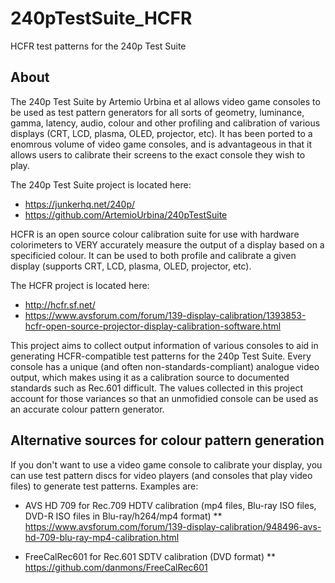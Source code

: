 # 240pTestSuite_HCFR
HCFR test patterns for the 240p Test Suite

## About

The 240p Test Suite by Artemio Urbina et al allows video game consoles to be used as test pattern generators for all sorts of geometry, luminance, gamma, latency, audio, colour and other profiling and calibration of various displays (CRT, LCD, plasma, OLED, projector, etc).  It has been ported to a enomrous volume of video game consoles, and is advantageous in that it allows users to calibrate their screens to the exact console they wish to play. 

The 240p Test Suite project is located here:
* https://junkerhq.net/240p/
* https://github.com/ArtemioUrbina/240pTestSuite

HCFR is an open source colour calibration suite for use with hardware colorimeters to VERY accurately measure the output of a display based on a specificied colour.  It can be used to both profile and calibrate a given display (supports CRT, LCD, plasma, OLED, projector, etc).  

The HCFR project is located here:
* http://hcfr.sf.net/
* https://www.avsforum.com/forum/139-display-calibration/1393853-hcfr-open-source-projector-display-calibration-software.html

This project aims to collect output information of various consoles to aid in generating HCFR-compatible test patterns for the 240p Test Suite. Every console has a unique (and often non-standards-compliant) analogue video output, which makes using it as a calibration source to documented standards such as Rec.601 difficult. The values collected in this project account for those variances so that an unmofidied console can be used as an accurate colour pattern generator.

## Alternative sources for colour pattern generation

If you don't want to use a video game console to calibrate your display, you can use test pattern discs for video players (and consoles that play video files) to generate test patterns.  Examples are:

* AVS HD 709 for Rec.709 HDTV calibration (mp4 files, Blu-ray ISO files, DVD-R ISO files in Blu-ray/h264/mp4 format)
 ** https://www.avsforum.com/forum/139-display-calibration/948496-avs-hd-709-blu-ray-mp4-calibration.html

* FreeCalRec601 for Rec.601 SDTV calibration (DVD format)
 ** https://github.com/danmons/FreeCalRec601
